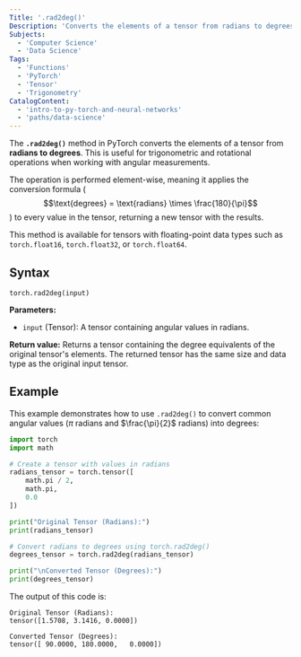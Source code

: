 ```yaml
---
Title: '.rad2deg()'
Description: 'Converts the elements of a tensor from radians to degrees.'
Subjects:
  - 'Computer Science'
  - 'Data Science'
Tags:
  - 'Functions'
  - 'PyTorch'
  - 'Tensor'
  - 'Trigonometry'
CatalogContent:
  - 'intro-to-py-torch-and-neural-networks'
  - 'paths/data-science'
---
```


The **`.rad2deg()`** method in PyTorch converts the elements of a tensor from **radians to degrees**. This is useful for trigonometric and rotational operations when working with angular measurements.

The operation is performed element-wise, meaning it applies the conversion formula ($$\text{degrees} = \text{radians} \times \frac{180}{\pi}$$) to every value in the tensor, returning a new tensor with the results.

This method is available for tensors with floating-point data types such as `torch.float16`, `torch.float32`, or `torch.float64`.

## Syntax

```pseudo
torch.rad2deg(input)
```

**Parameters:**
* `input` (Tensor): A tensor containing angular values in radians.

**Return value:**
Returns a tensor containing the degree equivalents of the original tensor's elements. The returned tensor has the same size and data type as the original input tensor.

## Example

This example demonstrates how to use `.rad2deg()` to convert common angular values ($\pi$ radians and $\frac{\pi}{2}$ radians) into degrees:

```python
import torch
import math

# Create a tensor with values in radians
radians_tensor = torch.tensor([
    math.pi / 2, 
    math.pi,     
    0.0           
])

print("Original Tensor (Radians):")
print(radians_tensor)

# Convert radians to degrees using torch.rad2deg()
degrees_tensor = torch.rad2deg(radians_tensor)

print("\nConverted Tensor (Degrees):")
print(degrees_tensor)
```

The output of this code is:

```shell
Original Tensor (Radians):
tensor([1.5708, 3.1416, 0.0000])

Converted Tensor (Degrees):
tensor([ 90.0000, 180.0000,   0.0000])
```